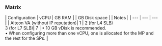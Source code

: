 ### Matrix

| Configuration | vCPU | GB RAM | | GB Disk space | | Notes |
| --- | --- | --- |
| Alteon VA (without IP reputation)| 1 | 2 (for L4 SLB) <br> 3 (for L7 SLB)| 7 | • 10 GB vDisk is recommended. <br>
• When configuring more than one vCPU, one is allocated for the  MP and the rest for the SPs. |

